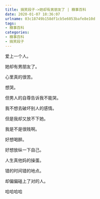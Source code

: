 ```yaml
---
title: 搞笑段子->她却有男朋友了 | 糗事百科
date: 2020-01-07 18:36:07
urlname: 03c18749b158df1cb5e6053bafe8e10d
tags: 
- 糗事百科
categories:
- 糗事百科
- 搞笑段子
---
```

爱上一个人。

她却有男朋友了。

心里真的很苦。

想哭。

但男人的自尊告诉我不能哭。

我不想去破坏别人的感情。

但是我却又放不下她。

我是不是很贱啊。

好想喝醉。

好想放纵一下自己。

人生真他妈的操蛋。

错的时间错的地点。

却偏偏碰上了对的人。

哈哈哈哈


